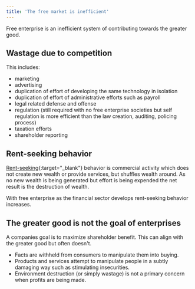 ```yaml
---
title: 'The free market is inefficient'
---
```


Free enterprise is an inefficient system of contributing towards the greater good.

## Wastage due to competition

This includes:

* marketing
* advertising
* duplication of effort of developing the same technology in isolation
* duplication of effort of administrative efforts such as payroll
* legal related defense and offense
* regulation (still required with no free enterprise societies but self regulation is more efficient than the law creation, auditing, policing process)
* taxation efforts
* shareholder reporting

## Rent-seeking behavior

[Rent-seeking](https://en.wikipedia.org/wiki/Rent-seeking){:target="_blank"} behavior is commercial activity which does not create new wealth or provide services, but shuffles wealth around. As no new wealth is being generated but effort is being expended the net result is the destruction of wealth.

With free enterprise as the financial sector develops rent-seeking behavior increases.

## The greater good is not the goal of enterprises

A companies goal is to maximize shareholder benefit. This can align with the greater good but often doesn't.

* Facts are withheld from consumers to manipulate them into buying.
* Products and services attempt to manipulate people in a subtly damaging way such as stimulating insecurities.
* Environment destruction (or simply wastage) is not a primary concern when profits are being made.
